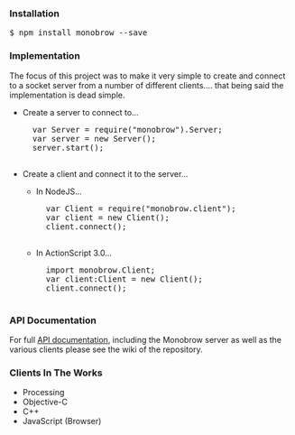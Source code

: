 ### Installation

<pre>$ npm install monobrow --save</pre>

### Implementation

The focus of this project was to make it very simple to create and connect to a socket server from a number of different clients.... that being said the implementation is dead simple.

* Create a server to connect to...

	<pre>
	var Server = require("monobrow").Server;
	var server = new Server();
	server.start();
	</pre>

* Create a client and connect it to the server...

	* In NodeJS...

		<pre>
		var Client = require("monobrow.client");
		var client = new Client();
		client.connect();
		</pre>

	* In ActionScript 3.0...

		<pre>
		import monobrow.Client;
		var client:Client = new Client();
		client.connect();
		</pre>

### API Documentation

For full [API documentation](https://github.com/mcgaryes/monobrow/wiki), including the Monobrow server as well as the various clients please see the wiki of the repository.

### Clients In The Works

* Processing
* Objective-C
* C++
* JavaScript (Browser)
